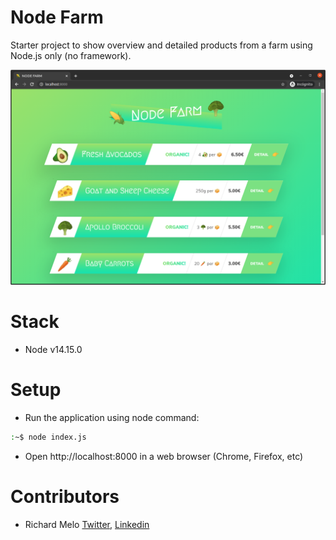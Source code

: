 Node Farm
=========
Starter project to show overview and detailed products from a farm using Node.js only (no framework).

![Node Farm Overview](docs/node_farm.png?raw=true)

Stack
=====
- Node v14.15.0

Setup
=====
- Run the application using node command:
```sh
:~$ node index.js
```
- Open http://localhost:8000 in a web browser (Chrome, Firefox, etc)

Contributors
============

- Richard Melo [Twitter](https://twitter.com/allucardster), [Linkedin](https://www.linkedin.com/in/richardmelo)
